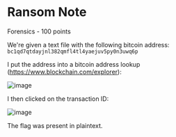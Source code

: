 # Ransom Note
Forensics - 100 points

We're given a text file with the following bitcoin address: `bc1qd7qtdayjnl382qmfl4tl4yaejuv5py0n3uwq6p`

I put the address into a bitcoin address lookup (https://www.blockchain.com/explorer):

![image](https://github.com/RPISEC/Writeups/assets/29514104/09c272c3-2035-4697-8a88-51ada98398c1)

I then clicked on the transaction ID:

![image](https://github.com/RPISEC/Writeups/assets/29514104/7a82411a-4781-473c-8675-3350a2b31e90)

The flag was present in plaintext.
